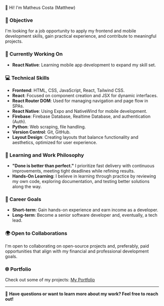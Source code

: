 👋 Hi! I'm Matheus Costa (Matthew)

### 🎯 Objective
I'm looking for a job opportunity to apply my frontend and mobile development skills, gain practical experience, and contribute to meaningful projects.

### 📂 Currently Working On
- **React Native**: Learning mobile app development to expand my skill set.

### 💻 Technical Skills

- **Frontend**: HTML, CSS, JavaScript, React, Tailwind CSS.
- **React**: Focused on component creation and JSX for dynamic interfaces.
- **React Router DOM**: Used for managing navigation and page flow in SPAs.
- **React Native**: Using Expo and NativeWind for mobile development.
- **Firebase**: Firebase Database, Realtime Database, and authentication (Auth).
- **Python**: Web scraping, file handling.
- **Version Control**: Git, GitHub.
- **Layout Design**: Creating layouts that balance functionality and aesthetics, optimized for user experience.

### 🌱 Learning and Work Philosophy

- **"Done is better than perfect."** I prioritize fast delivery with continuous improvements, meeting tight deadlines while refining results.
- **Hands-On Learning**: I believe in learning through practice by reviewing my own code, exploring documentation, and testing better solutions along the way.

### 🎯 Career Goals

- **Short-term**: Gain hands-on experience and earn income as a developer.
- **Long-term**: Become a senior software developer and, eventually, a tech lead.

### 🌍 Open to Collaborations
I'm open to collaborating on open-source projects and, preferably, paid opportunities that align with my financial and professional development goals.

### 🌐 Portfolio
Check out some of my projects: [My Portfolio](https://portfolio-matheus-projects-30717bca.vercel.app/)

---

🚀 **Have questions or want to learn more about my work? Feel free to reach out!**